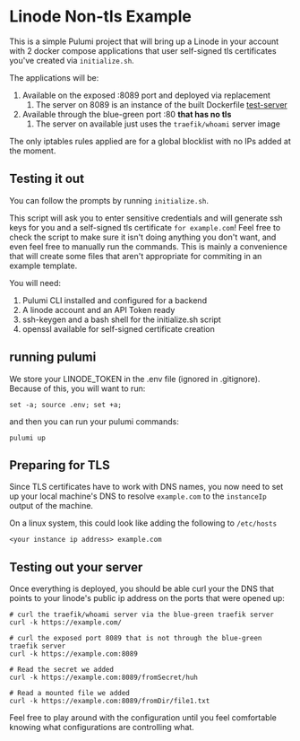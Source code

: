 # Linode Non-tls Example

This is a simple Pulumi project that will bring up a Linode in your account with 2 docker compose applications that user
self-signed tls certificates you've created via `initialize.sh`.

The applications will be:

1. Available on the exposed :8089 port and deployed via replacement
   1. The server on 8089 is an instance of the built Dockerfile [test-server](../test-server/)
2. Available through the blue-green port :80 **that has no tls**
   1. The server on available just uses the `traefik/whoami` server image

The only iptables rules applied are for a global blocklist with no IPs added at the moment.

## Testing it out

You can follow the prompts by running `initialize.sh`.

This script will ask you to enter sensitive credentials and will generate ssh keys for you and a self-signed tls 
certificate `for example.com`!  Feel free to check the script to make sure it isn't doing anything you don't want,
and even feel free to manually run the commands.  This is mainly
a convenience that will create some files that aren't appropriate for commiting in an example template.

You will need:

1. Pulumi CLI installed and configured for a backend
2. A linode account and an API Token ready
3. ssh-keygen and a bash shell for the initialize.sh script
4. openssl available for self-signed certificate creation

## running pulumi

We store your LINODE_TOKEN in the .env file (ignored in .gitignore).  Because of this, you will want to run:

```shell
set -a; source .env; set +a;
```

and then you can run your pulumi commands:

```shell
pulumi up
```

## Preparing for TLS

Since TLS certificates have to work with DNS names, you now need to set up your local machine's DNS to resolve
`example.com` to the `instanceIp` output of the machine.

On a linux system, this could look like adding the following to `/etc/hosts`

```
<your instance ip address> example.com
```

## Testing out your server

Once everything is deployed, you should be able curl your the DNS that points to your linode's public ip address
on the ports that were opened up:

```shell
# curl the traefik/whoami server via the blue-green traefik server
curl -k https://example.com/

# curl the exposed port 8089 that is not through the blue-green traefik server
curl -k https://example.com:8089

# Read the secret we added
curl -k https://example.com:8089/fromSecret/huh

# Read a mounted file we added
curl -k https://example.com:8089/fromDir/file1.txt
```

Feel free to play around with the configuration until you feel comfortable knowing what configurations are controlling what.
